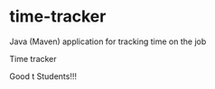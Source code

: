 # time-tracker
Java (Maven) application for tracking time on the job

Time tracker

Good t Students!!!
